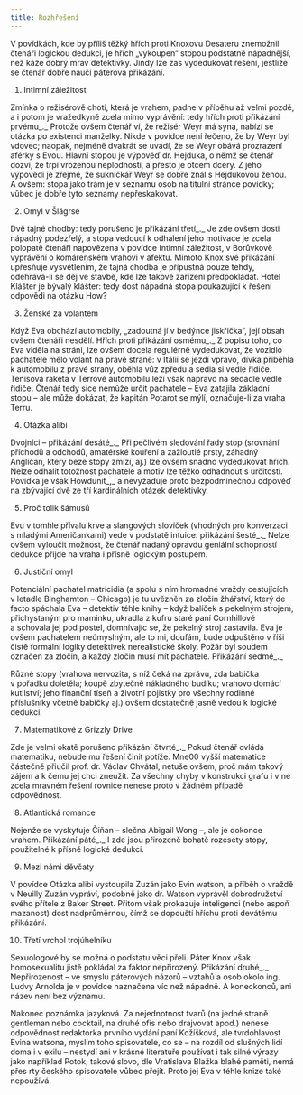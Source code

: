 ```yaml
---
title: Rozhřešení
---
```


V povídkách, kde by příliš těžký hřích proti Knoxovu Desateru znemožnil čtenáři logickou dedukci, je hřích „vykoupen“ stopou podstatně nápadnější, než káže dobrý mrav detektivky. Jindy lze zas vydedukovat řešení, jestliže se čtenář dobře naučí páterova přikázání.

1) Intimní záležitost

Zmínka o režisérově choti, která je vrahem, padne v příběhu až velmi pozdě, a i potom je vražedkyně zcela mimo vyprávění: tedy hřích proti přikázání prvému_._ Protože ovšem čtenář ví, že režisér Weyr má syna, nabízí se otázka po existenci manželky. Nikde v povídce není řečeno, že by Weyr byl vdovec; naopak, nejméně dvakrát se uvádí, že se Weyr obává prozrazení aférky s Evou. Hlavní stopou je výpověď dr. Hejduka, o němž se čtenář dozví, že trpí vrozenou neplodností, a přesto je otcem dcery. Z jeho výpovědi je zřejmé, že sukničkář Weyr se dobře znal s Hejdukovou ženou. A ovšem: stopa jako trám je v seznamu osob na titulní stránce povídky; vůbec je dobře tyto seznamy nepřeskakovat.

2) Omyl v Šlágrsé

Dvě tajné chodby: tedy porušeno je přikázání třetí_._ Je zde ovšem dosti nápadný podezřelý, a stopa vedoucí k odhalení jeho motivace je zcela polopatě čtenáři napovězena v povídce Intimní záležitost, v Borůvkově vyprávění o komárenském vrahovi v afektu. Mimoto Knox své přikázání upřesňuje vysvětlením, že tajná chodba je přípustná pouze tehdy, odehrává-li se děj ve stavbě, kde lze takové zařízení předpokládat. Hotel Klášter je bývalý klášter: tedy dost nápadná stopa poukazující k řešení odpovědi na otázku How?

3) Ženské za volantem

Když Eva obchází automobily, „zadoutná jí v bedýnce jiskřička“, její obsah ovšem čtenáři nesdělí. Hřích proti přikázání osmému_._ Z popisu toho, co Eva viděla na stráni, lze ovšem docela regulérně vydedukovat, že vozidlo pachatele mělo volant na pravé straně: v Itálii se jezdí vpravo, dívka přiběhla k automobilu z pravé strany, oběhla vůz zpředu a sedla si vedle řidiče. Tenisová raketa v Terrově automobilu leží však napravo na sedadle vedle řidiče. Čtenář tedy sice nemůže určit pachatele – Eva zatajila základní stopu – ale může dokázat, že kapitán Potarot se mýlí, označuje-li za vraha Terru.

4) Otázka alibi

Dvojníci – přikázání desáté_._ Při pečlivém sledování řady stop (srovnání příchodů a odchodů, amatérské kouření a zažloutlé prsty, záhadný Angličan, který beze stopy zmizí, aj.) lze ovšem snadno vydedukovat hřích. Nelze odhalit totožnost pachatele a motiv lze těžko odhadnout s určitostí. Povídka je však Howdunit_,_ a nevyžaduje proto bezpodmínečnou odpověď na zbývající dvě ze tří kardinálních otázek detektivky.

5) Proč tolik šámusů

Evu v tomhle přívalu krve a slangových slovíček (vhodných pro konverzaci s mladými Američankami) vede v podstatě intuice: přikázání šesté_._ Nelze ovšem vyloučit možnost, že čtenář nadaný opravdu geniální schopností dedukce přijde na vraha i přísně logickým postupem.

6) Justiční omyl

Potenciální pachatel matricidia (a spolu s ním hromadné vraždy cestujících v letadle Binghamton – Chicago) je tu uvězněn za zločin žhářství, který de facto spáchala Eva – detektiv téhle knihy – když balíček s pekelným strojem, přichystaným pro maminku, ukradla z kufru staré paní Cornhillové a schovala jej pod postel, domnívajíc se, že pekelný stroj zastavila. Eva je ovšem pachatelem neúmyslným, ale to mi, doufám, bude odpuštěno v říši čistě formální logiky detektivek nerealistické školy. Požár byl soudem označen za zločin, a každý zločin musí mít pachatele. Přikázání sedmé_._

Různé stopy (vrahova nervozita, s níž čeká na zprávu, zda babička v pořádku doletěla; koupě zbytečně nákladného budíku; vrahovo domácí kutilství; jeho finanční tíseň a životní pojistky pro všechny rodinné příslušníky včetně babičky aj.) ovšem dostatečně jasně vedou k logické dedukci.

7) Matematikové z Grizzly Drive

Zde je velmi okatě porušeno přikázání čtvrté_._ Pokud čtenář ovládá matematiku, nebude mu řešení činit potíže. Mne00 vyšší matematice částečně přiučil prof. dr. Václav Chvátal, netuše ovšem, proč mám takový zájem a k čemu jej chci zneužít. Za všechny chyby v konstrukci grafu i v ne zcela mravném řešení rovnice nenese proto v žádném případě odpovědnost.

8) Atlantická romance

Nejenže se vyskytuje Číňan – slečna Abigail Wong –, ale je dokonce vrahem. Přikázání páté_._ I zde jsou přirozeně bohatě rozesety stopy, použitelné k přísně logické dedukci.

9) Mezi námi děvčaty

V povídce Otázka alibi vystoupila Zuzán jako Evin watson, a příběh o vraždě v Neuilly Zuzán vypráví, podobně jako dr. Watson vyprávěl dobrodružství svého přítele z Baker Street. Přitom však prokazuje inteligenci (nebo aspoň mazanost) dost nadprůměrnou, čímž se dopouští hříchu proti devátému přikázání.

10) Třetí vrchol trojúhelníku

Sexuologové by se možná o podstatu věci přeli. Páter Knox však homosexualitu jistě pokládal za faktor nepřirozený. Přikázání druhé_._ Nepřirozenost – ve smyslu páterových názorů – vztahů a osob okolo ing. Ludvy Arnolda je v povídce naznačena víc než nápadně. A koneckonců, ani název není bez významu.

Nakonec poznámka jazyková. Za nejednotnost tvarů (na jedné straně gentleman nebo cocktail, na druhé ofis nebo drajvovat apod.) nenese odpovědnost redaktorka prvního vydání paní Kožíšková, ale tvrdohlavost Evina watsona, myslím toho spisovatele, co se – na rozdíl od slušných lidí doma i v exilu – nestydí ani v krásné literatuře používat i tak silné výrazy jako například Potok; takové slovo, dle Vratislava Blažka blahé paměti, nemá přes rty českého spisovatele vůbec přejít. Proto jej Eva v téhle knize také nepoužívá.
